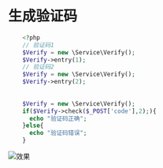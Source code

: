 # 生成验证码
```php
    <?php
    // 验证码1
    $Verify = new \Service\Verify();
    $Verify->entry(1);
    // 验证码2
    $Verify = new \Service\Verify();
    $Verify->entry(2);
    
    
    $Verify = new \Service\Verify();
    if($Verify->check($_POST['code'],2);){
      echo "验证码正确";
    }else{
      echo "验证码错误";
    }
```
![效果](http://document.thinkphp.cn/Uploads/Editor/2014-01-12/52d272299aa07.png)